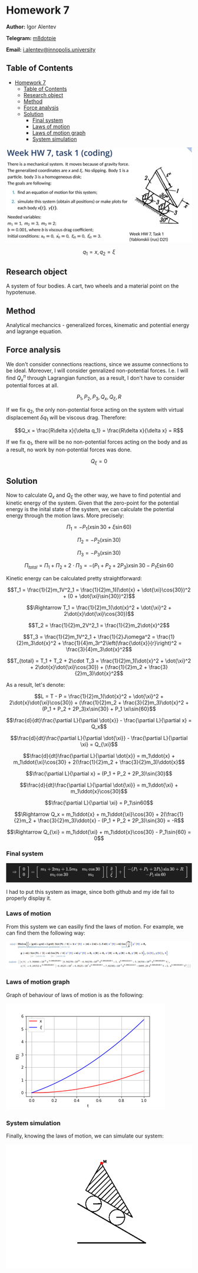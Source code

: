 # Homework 7

**Author:** Igor Alentev

**Telegram:** [m8dotpie](https://t.me/m8dotpie)

**Email:** i.alentev@innopolis.university

## Table of Contents

- [Homework 7](#homework-7)
  - [Table of Contents](#table-of-contents)
  - [Research object](#research-object)
  - [Method](#method)
  - [Force analysis](#force-analysis)
  - [Solution](#solution)
    - [Final system](#final-system)
    - [Laws of motion](#laws-of-motion)
    - [Laws of motion graph](#laws-of-motion-graph)
    - [System simulation](#system-simulation)

![](assets/state.jpg)

$$q_1=x, q_2=\xi$$

## Research object

A system of four bodies. A cart, two wheels and a material point on the hypotenuse.

## Method

Analytical mechancics - generalized forces, kinematic and potential energy and lagrange equation.

## Force analysis

We don't consider connections reactions, since we assume connections to be ideal. Moreover, I will consider genralized non-potential forces. I.e. I will find $Q_x^n$ through Lagrangian function, as a result, I don't have to consider potential forces at all.

$$P_1, P_2, P_3, Q_x, Q_{\xi}, R$$

If we fix $q_2$, the only non-potential force acting on the system with virtual displacement $\delta q_1$ will be viscous drag. Therefore:

$$Q_x = \frac{R\delta x}{\delta q_1} = \frac{R\delta x}{\delta x} = R$$

If we fix $q_1$, there will be no non-potential forces acting on the body and as a result, no work by non-potential forces was done.

$$Q_{\xi} = 0$$

## Solution

Now to calculate $Q_x$ and $Q_{\xi}$ the other way, we have to find potential and kinetic energy of the system. Given that the zero-point for the potential energy is the inital state of the system, we can calculate the potential energy through the motion laws. More precisely:

$$\Pi_1 = -P_1(x\sin{30} + \xi\sin{60})$$

$$\Pi_2 = -P_2(x\sin{30})$$

$$\Pi_3 = -P_3(x\sin{30})$$

$$\Pi_{total} = \Pi_1 + \Pi_2 + 2 \cdot \Pi_3 = -(P_1 + P_2 + 2P_3)x\sin{30} - P_1 \xi\sin{60}$$

Kinetic energy can be calculated pretty straightforward:

$$T_1 = \frac{1}{2}m_1V^2_1 = \frac{1}{2}m_1((\dot{x} + \dot{\xi}\cos{30})^2 + (0 + \dot{\xi}\sin{30})^2)$$

$$\Rightarrow T_1 = \frac{1}{2}m_1(\dot{x}^2 + \dot{\xi}^2 + 2\dot{x}\dot{\xi}\cos{30})$$

$$T_2 = \frac{1}{2}m_2V^2_1 = \frac{1}{2}m_2\dot{x}^2$$

$$T_3 = \frac{1}{2}m_1V^2_1 + \frac{1}{2}J\omega^2 = \frac{1}{2}m_3\dot{x}^2 + \frac{1}{4}m_3r^2\left(\frac{\dot{x}}{r}\right)^2 = \frac{3}{4}m_3\dot{x}^2$$

$$T_{total} = T_1 + T_2 + 2\cdot T_3 = \frac{1}{2}m_1(\dot{x}^2 + \dot{\xi}^2 + 2\dot{x}\dot{\xi}\cos{30}) + (\frac{1}{2}m_2 + \frac{3}{2}m_3)\dot{x}^2$$

As a result, let's denote:

$$L = T - P = \frac{1}{2}m_1(\dot{x}^2 + \dot{\xi}^2 + 2\dot{x}\dot{\xi}\cos{30}) + (\frac{1}{2}m_2 + \frac{3}{2}m_3)\dot{x}^2 + (P_1 + P_2 + 2P_3)x\sin{30} + P_1 \xi\sin{60}$$

$$\frac{d}{dt}\frac{\partial L}{\partial \dot{x}} - \frac{\partial L}{\partial x} = Q_x$$

$$\frac{d}{dt}\frac{\partial L}{\partial \dot{\xi}} - \frac{\partial L}{\partial \xi} = Q_{\xi}$$

$$\frac{d}{dt}\frac{\partial L}{\partial \dot{x}} = m_1\ddot{x} + m_1\ddot{\xi}\cos{30} + 2(\frac{1}{2}m_2 + \frac{3}{2}m_3)\ddot{x}$$

$$\frac{\partial L}{\partial x} = (P_1 + P_2 + 2P_3)\sin{30}$$

$$\frac{d}{dt}\frac{\partial L}{\partial \dot{\xi}} = m_1\ddot{\xi} + m_1\ddot{x}\cos{30}$$

$$\frac{\partial L}{\partial \xi} = P_1\sin60$$

$$\Rightarrow Q_x = m_1\ddot{x} + m_1\ddot{\xi}\cos{30} + 2(\frac{1}{2}m_2 + \frac{3}{2}m_3)\ddot{x} - (P_1 + P_2 + 2P_3)\sin{30} = -R$$

$$\Rightarrow Q_{\xi} = m_1\ddot{\xi} + m_1\ddot{x}\cos{30} - P_1\sin{60} = 0$$

### Final system

<!-- $$
\Rightarrow 
\left[\begin{array}{c}
0\\
0\end{array}\right] =
\left[\begin{array}{c c}
m_1 + 2m_2 + 1.5m_3 & m_1\cos{30}\\
m_1\cos{30} & m_1
\end{array}\right]
\left[\begin{array}{c}
\ddot{x}\\
\ddot{\xi}\end{array}\right]
+
\left[\begin{array}{c}
- (P_1 + P_2 + 2P_3)\sin{30} + R\\
-P_1\sin{60}
\end{array}\right]
$$ -->

![](assets/fsystem.PNG)

I had to put this system as image, since both github and my ide fail to properly display it.
### Laws of motion

From this system we can easilly find the laws of motion. For example, we can find them the following way:

![](assets/odesolve.PNG)

### Laws of motion graph

Graph of behaviour of laws of motion is as the following:

![](assets/xsxis.png)

### System simulation

Finally, knowing the laws of motion, we can simulate our system:

![](assets/model.gif)

